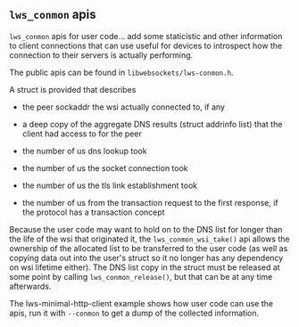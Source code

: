 ## `lws_conmon` apis

`lws_conmon` apis for user code... add some staticistic and other information to
client connections that can use useful for devices to introspect how the
connection to their servers is actually performing.

The public apis can be found in `libwebsockets/lws-conmon.h`.

A struct is provided that describes

 - the peer sockaddr the wsi actually connected to, if any

 - a deep copy of the aggregate DNS results (struct addrinfo list) that the
   client had access to for the peer

 - the number of us dns lookup took

 - the number of us the socket connection took

 - the number of us the tls link establishment took

 - the number of us from the transaction request to the first response, if
   the protocol has a transaction concept

Because the user code may want to hold on to the DNS list for longer than the
life of the wsi that originated it, the `lws_conmon_wsi_take()` api allows
the ownership of the allocated list to be transferred to the user code (as
well as copying data out into the user's struct so it no longer has any
dependency on wsi lifetime either).  The DNS list copy in the struct must be
released at some point by calling `lws_conmon_release()`, but that
can be at any time afterwards.

The lws-minimal-http-client example shows how user code can use the apis, run it
with `--conmon` to get a dump of the collected information.

